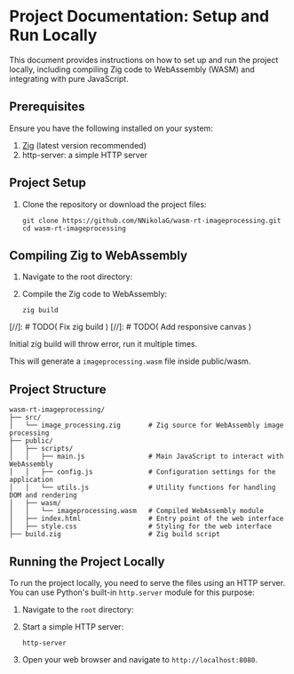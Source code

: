 # Project Documentation: Setup and Run Locally

This document provides instructions on how to set up and run the project locally, including compiling Zig code to WebAssembly (WASM) and integrating with pure JavaScript.

## Prerequisites

Ensure you have the following installed on your system:

1. [Zig](https://zig.guide/getting-started/installation/) (latest version recommended)
2. http-server: a simple HTTP server

## Project Setup

1. Clone the repository or download the project files:
   ```
   git clone https://github.com/NNikolaG/wasm-rt-imageprocessing.git
   cd wasm-rt-imageprocessing
   ```

## Compiling Zig to WebAssembly

1. Navigate to the root directory:

2. Compile the Zig code to WebAssembly:
   ```
   zig build
   ```
[//]: # TODO( Fix zig build )
[//]: # TODO( Add responsive canvas )

Initial zig build will throw error, run it multiple times.

   This will generate a `imageprocessing.wasm` file inside public/wasm.


## Project Structure

```
wasm-rt-imageprocessing/
├── src/
│   └── image_processing.zig       # Zig source for WebAssembly image processing
├── public/
│   ├── scripts/
│   │   ├── main.js                # Main JavaScript to interact with WebAssembly
│   │   ├── config.js              # Configuration settings for the application
│   │   └── utils.js               # Utility functions for handling DOM and rendering
│   ├── wasm/
│   │   └── imageprocessing.wasm   # Compiled WebAssembly module
│   ├── index.html                 # Entry point of the web interface
│   ├── style.css                  # Styling for the web interface
├── build.zig                      # Zig build script

```

## Running the Project Locally

To run the project locally, you need to serve the files using an HTTP server. You can use Python's built-in `http.server` module for this purpose:

1. Navigate to the `root` directory:

2. Start a simple HTTP server:
      ```
      http-server
      ```

3. Open your web browser and navigate to `http://localhost:8080`.
